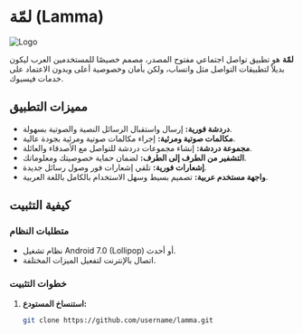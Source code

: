 # لمّة (Lamma)

![Logo]([path_to_logo_image](https://blogger.googleusercontent.com/img/b/R29vZ2xl/AVvXsEgzszhvtIHwitUXTXqZa7VNFEreYim5H9SAk47O3nwhwj9Vsi7lNFfa22SpNDVLJf7CPTgUtUFeUfEut3R0WS-fFS8zaOxaxdVtVvINnKrGqMJPbNMSx9A9wbrvHsRfpNdWyFpSQV4KLGaLu4DDL3L1JoCqsaz1wIS9w6lgW5GwVG2OKUHoTUba3TLlSMk/s1823/LOGO.png))

**لمّة** هو تطبيق تواصل اجتماعي مفتوح المصدر، مصمم خصيصًا للمستخدمين العرب ليكون بديلاً لتطبيقات التواصل مثل واتساب، ولكن بأمان وخصوصية أعلى وبدون الاعتماد على خدمات فيسبوك.

## مميزات التطبيق

- **دردشة فورية:** إرسال واستقبال الرسائل النصية والصوتية بسهولة.
- **مكالمات صوتية ومرئية:** إجراء مكالمات صوتية ومرئية بجودة عالية.
- **مجموعة دردشة:** إنشاء مجموعات دردشة للتواصل مع الأصدقاء والعائلة.
- **التشفير من الطرف إلى الطرف:** لضمان حماية خصوصيتك ومعلوماتك.
- **إشعارات فورية:** تلقي إشعارات فور وصول رسائل جديدة.
- **واجهة مستخدم عربية:** تصميم بسيط وسهل الاستخدام بالكامل باللغة العربية.

## كيفية التثبيت

### متطلبات النظام

- نظام تشغيل Android 7.0 (Lollipop) أو أحدث.
- اتصال بالإنترنت لتفعيل الميزات المختلفة.

### خطوات التثبيت

1. **استنساخ المستودع:**
   ```bash
   git clone https://github.com/username/lamma.git
